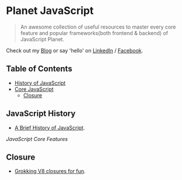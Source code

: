 # Planet JavaScript

> An awesome collection of useful resources to master every core feature and popular frameworks(both frontend & backend) of JavaScript Planet.


Check out my [Blog](http://nitcrawler.blogspot.com) or say 'hello' on [LinkedIn](https://bd.linkedin.com/in/arman-bhuiyan) / [Facebook](https://www.facebook.com/arman.it37).

## Table of Contents

* [History of JavaScript](#history)
* [Core JavaScript](#corejs)
  * [Closure](#closure)

## <a name="history">JavaScript History</a>
 * [A Brief History of JavaScript](https://auth0.com/blog/a-brief-history-of-javascript).

*<a name="corejs">JavaScript Core Features</a>*

## <a name="closure">Closure</a>
 * [Grokking V8 closures for fun](http://mrale.ph/blog/2012/09/23/grokking-v8-closures-for-fun.html).
